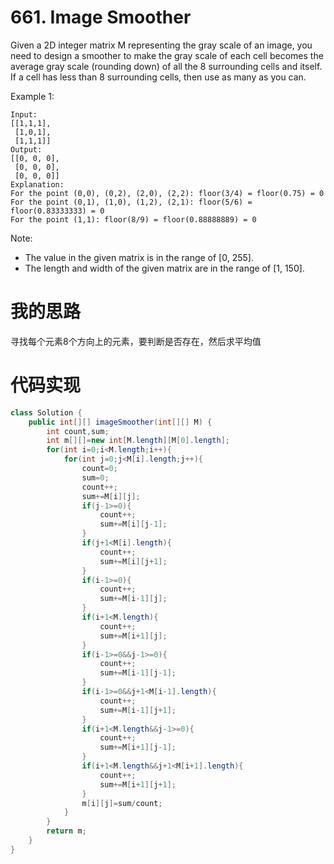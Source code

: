 ﻿# 661. Image Smoother

Given a 2D integer matrix M representing the gray scale of an image, you need to design a smoother to make the gray scale of each cell becomes the average gray scale (rounding down) of all the 8 surrounding cells and itself. If a cell has less than 8 surrounding cells, then use as many as you can.

Example 1:

```
Input:
[[1,1,1],
 [1,0,1],
 [1,1,1]]
Output:
[[0, 0, 0],
 [0, 0, 0],
 [0, 0, 0]]
Explanation:
For the point (0,0), (0,2), (2,0), (2,2): floor(3/4) = floor(0.75) = 0
For the point (0,1), (1,0), (1,2), (2,1): floor(5/6) = floor(0.83333333) = 0
For the point (1,1): floor(8/9) = floor(0.88888889) = 0
```

Note:

 - The value in the given matrix is in the range of [0, 255].
 - The length and width of the given matrix are in the range of [1, 150].

# 我的思路
寻找每个元素8个方向上的元素，要判断是否存在，然后求平均值

# 代码实现

```java
class Solution {
    public int[][] imageSmoother(int[][] M) {
        int count,sum;
        int m[][]=new int[M.length][M[0].length];
        for(int i=0;i<M.length;i++){
            for(int j=0;j<M[i].length;j++){
                count=0;
                sum=0;
                count++;
                sum+=M[i][j];
                if(j-1>=0){
                    count++;
                    sum+=M[i][j-1];
                }
                if(j+1<M[i].length){
                    count++;
                    sum+=M[i][j+1];
                }
                if(i-1>=0){
                    count++;
                    sum+=M[i-1][j];
                }
                if(i+1<M.length){
                    count++;
                    sum+=M[i+1][j];
                }
                if(i-1>=0&&j-1>=0){
                    count++;
                    sum+=M[i-1][j-1];
                }
                if(i-1>=0&&j+1<M[i-1].length){
                    count++;
                    sum+=M[i-1][j+1];
                }
                if(i+1<M.length&&j-1>=0){
                    count++;
                    sum+=M[i+1][j-1];
                }
                if(i+1<M.length&&j+1<M[i+1].length){
                    count++;
                    sum+=M[i+1][j+1];
                }
                m[i][j]=sum/count;
            }
        }
        return m;
    }
}
```